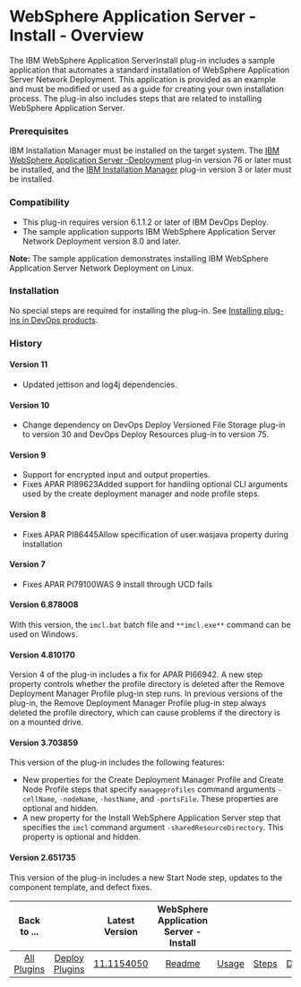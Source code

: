 
# WebSphere Application Server - Install - Overview

The IBM WebSphere Application ServerInstall plug-in includes a sample application that automates a standard installation of WebSphere Application Server Network Deployment. This application is provided as an example and must be modified or used as a guide for creating your own installation process. The plug-in also includes steps that are related to installing WebSphere Application Server.

### Prerequisites

IBM Installation Manager must be installed on the target system. The [IBM WebSphere Application Server -Deployment](https://urbancode.github.io/IBM-UCx-PLUGIN-DOCS/UCD/Websphere/) plug-in version 76 or later must be installed, and the [IBM Installation Manager](https://urbancode.github.io/IBM-UCx-PLUGIN-DOCS/UCD/ibm-installation-manager/) plug-in version 3 or later must be installed.

### Compatibility

* This plug-in requires version 6.1.1.2 or later of IBM DevOps Deploy.
* The sample application supports IBM WebSphere Application Server Network Deployment version 8.0 and later.

**Note:** The sample application demonstrates installing IBM WebSphere Application Server Network Deployment on Linux.

### Installation

No special steps are required for installing the plug-in. See [Installing plug-ins in DevOps products](https://community.ibm.com/community/user/wasdevops/blogs/laurel-dickson-bull1/2022/06/13/install-plugins "Installing plug-ins in DevOps products").

### History

#### Version 11

* Updated jettison and log4j dependencies.

#### Version 10

* Change dependency on DevOps Deploy Versioned File Storage plug-in to version 30 and DevOps Deploy Resources plug-in to version 75.

#### Version 9

* Support for encrypted input and output properties.
* Fixes APAR PI89623Added support for handling optional CLI arguments used by the create deployment manager and node profile steps.

#### Version 8

* Fixes APAR PI86445Allow specification of user.wasjava property during installation

#### Version 7

* Fixes APAR PI79100WAS 9 install through UCD fails

#### Version 6.878008

With this version, the `imcl.bat` batch file and `**imcl.exe**` command can be used on Windows.

#### Version 4.810170

Version 4 of the plug-in includes a fix for APAR PI66942. A new step property controls whether the profile directory is deleted after the Remove Deployment Manager Profile plug-in step runs. In previous versions of the plug-in, the Remove Deployment Manager Profile plug-in step always deleted the profile directory, which can cause problems if the directory is on a mounted drive.

#### Version 3.703859

This version of the plug-in includes the following features:

* New properties for the Create Deployment Manager Profile and Create Node Profile steps that specify `manageprofiles` command arguments `-cellName`, `-nodeName`, `-hostName`, and `-portsFile`. These properties are optional and hidden.
* A new property for the Install WebSphere Application Server step that specifies the `imcl` command argument `-sharedResourceDirectory`. This property is optional and hidden.

#### Version 2.651735

This version of the plug-in includes a new Start Node step, updates to the component template, and defect fixes.


|Back to ...||Latest Version|WebSphere Application Server - Install ||||
| :---: | :---: | :---: | :---: | :---: | :---: | :---: |
|[All Plugins](../../index.md)|[Deploy Plugins](../README.md)|[11.1154050](https://raw.githubusercontent.com/UrbanCode/IBM-UCD-PLUGINS/main/files/websphere-install/ucd-WAS-Install-11.1154050.zip)|[Readme](README.md)|[Usage](usage.md)|[Steps](steps.md)|[Downloads](downloads.md)|
